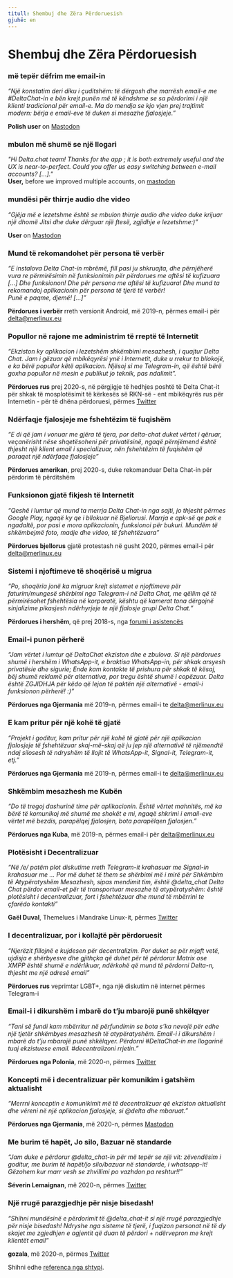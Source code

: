 ```yaml
---
titull: Shembuj dhe Zëra Përdoruesish
gjuhë: en
---
```


# Shembuj dhe Zëra Përdoruesish

### më tepër dëfrim me email-in

_“Një konstatim deri diku i çuditshëm: të dërgosh dhe marrësh email-e me #DeltaChat-in e bën krejt punën më të këndshme se sa përdorimi i një klienti tradicional për email-e. Ma do mendja se kjo vjen prej trajtimit modern: bërja e email-eve të duken si mesazhe fjalosjeje.”_

**Polish user** on [Mastodon](https://101010.pl/@michal/107107322703871076)

### mbulon më shumë se një llogari

_"Hi Delta.chat team! Thanks for the app ; it is both extremely useful and the UX is near-to-perfect. Could you offer us easy switching between e-mail accounts? [...]."_  
**User,** before we improved multiple accounts, on [mastodon](https://oc.todon.fr/@borispaing/106607795144753681)

### mundësi për thirrje audio dhe video

_“Gjëja më e lezetshme është se mbulon thirrje audio dhe video duke krijuar një dhomë Jitsi dhe duke dërguar një ftesë, zgjidhje e lezetshme:)”_

**User** on [Mastodon](https://masto.1146.nohost.me/@lps/106303722917783273)

### Mund të rekomandohet për persona të verbër

_“E instalova Delta Chat-in mbrëmë, fill pasi ju shkruajta, dhe përnjëherë
vura re përmirësimin në funksionimin për përdorues me aftësi të kufizuara […]
Dhe funksionon! Dhe për persona me aftësi të kufizuara! Dhe mund ta rekomandoj
aplikacionin për persona të tjerë të verbër!            
Punë e paqme, djemë! […]”_

**Përdorues i verbër** rreth versionit Android, më 2019-n, përmes email-i për delta@merlinux.eu

### Popullor në rajone me administrim të rreptë të Internetit

_“Ekziston ky aplikacion i lezetshëm shkëmbimi mesazhesh, i quajtur Delta Chat. Jam i gëzuar që mbikëqyrësi ynë i Internetit, duke u rrekur ta bllokojë,  e ka bërë popullor këtë aplikacion. Njësoj si me Telegram-in, që është bërë goxha popullor në mesin e publikut jo teknik, pas ndalimit”._ 

**Përdorues rus** prej 2020-s, në përgjigje të hedhjes poshtë të Delta Chat-it për shkak të mosplotësimit të kërkesës së RKN-së - ent mbikëqyrës rus për Internetin - për të dhëna përdoruesi, përmes [Twitter](https://twitter.com/Alex0s/status/1256841124427313153)

### Ndërfaqje fjalosjeje me fshehtëzim të fuqishëm

_“E di që jam i vonuar me gjëra të tjera, por delta-chat duket vërtet i qëruar, veçanërisht nëse shqetësoheni për privatësinë, ngaqë përnjëmend është thjesht një klient email i specializuar, nën fshehtëzim të fuqishëm që paraqet një ndërfaqe fjalosjeje”_

**Përdorues amerikan**, prej 2020-s, duke rekomanduar Delta Chat-in për përdorim të përditshëm

### Funksionon gjatë fikjesh të Internetit

_“Qeshë i lumtur që mund ta merrja Delta Chat-in nga sajti, jo thjesht përmes Google Play, ngaqë ky qe i bllokuar në Bjellorusi. Marrja e apk-së qe pak e ngadaltë, por pasi e mora aplikacionin, funksionoi për bukuri. Mundëm të shkëmbejmë foto, madje dhe video, të fshehtëzuara”_ 

**Përdorues bjellorus** gjatë protestash në gusht 2020, përmes email-i për delta@merlinux.eu

### Sistemi i njoftimeve të shoqërisë u migrua

_“Po, shoqëria jonë ka migruar krejt sistemet
e njoftimeve për faturim/mungesë shërbimi
nga Telegram-i në Delta Chat, me qëllim që
të përmirësohet fshehtësia në korporatë,
kështu që kamerat tona dërgojnë sinjalizime
pikasjesh ndërhyrjeje te një fjalosje grupi Delta Chat.”_

**Përdorues i hershëm**, që prej 2018-s, nga [forumi i asistencës](https://support.delta.chat/t/clear-chat-function/163/8)


### Email-i punon përherë

_“Jam vërtet i lumtur që DeltaChat ekziston dhe e zbulova.
Si një përdorues shumë i hershëm i WhatsApp-it, e braktisa
WhatsApp-in, për shkak arsyesh privatësie dhe sigurie;
Ende kam kontakte të prishura për shkak të kësaj, bëj shumë
reklamë për alternativa, por tregu është shumë i copëzuar.
Delta është ZGJIDHJA për këdo që lejon të paktën
një alternativë - email-i funksionon përherë! :)”_

**Përdorues nga Gjermania** më 2019-n, përmes email-i te delta@merlinux.eu


### E kam pritur për një kohë të gjatë

_“Projekt i goditur, kam pritur për një kohë të gjatë
për një aplikacion fjalosjeje të fshehtëzuar skaj-më-skaj
që ju jep një alternativë të njëmendtë ndaj silosesh
të ndryshëm të llojit të WhatsApp-it, Signal-it, Telegram-it, etj.”_

**Përdorues nga Gjermania** më 2019-n, përmes email-i te delta@merlinux.eu


### Shkëmbim mesazhesh me Kubën

_“Do të tregoj dashurinë time për aplikacionin.
Është vërtet mahnitës, më ka bërë të komunikoj më shumë
me shokët e mi, ngaqë shkrimi i email-eve vërtet më
bezdis, parapëlqej fjalosjen, bota parapëlqen fjalosjen.”_

**Përdorues nga Kuba**, më 2019-n, përmes email-i për delta@merlinux.eu


### Plotësisht i Decentralizuar

_“Në /e/ patëm plot diskutime rreth Telegram-it krahasuar
me Signal-in krahasuar me …  Por më duhet të them se shërbimi
më i mirë për Shkëmbim të Atypëratyshëm Mesazhesh, sipas
mendimit tim, është @delta_chat
Delta Chat përdor email-et për të transportuar mesazhe
të atypëratyshëm: është plotësisht i decentralizuar, fort
i fshehtëzuar dhe mund të mbërrini te çfarëdo kontakti”_

**Gaël Duval**, Themelues i Mandrake Linux-it, përmes [Twitter](https://twitter.com/gael_duval/status/1122906779002777600)

### I decentralizuar, por i kollajtë për përdoruesit

_“Njerëzit fillojnë e kujdesen për decentralizim. Por duket se për mjaft vetë, ujdisja e shërbyesve dhe gjithçka që duhet për të përdorur Matrix ose XMPP është shumë e ndërlikuar, ndërkohë që mund të përdorni Delta-n, thjesht me një adresë email”_

**Përdorues rus** veprimtar LGBT+, nga një diskutim në internet përmes Telegram-i

### Email-i i dikurshëm i mbarë do t’ju mbarojë punë shkëlqyer

_“Tani së fundi kam mbërritur në përfundimin
se bota s’ka nevojë për edhe një tjetër shkëmbyes mesazhesh të atypëratyshëm.
Email-i i dikurshëm i mbarë do t’ju mbarojë punë shkëlqyer.
Përdorni #DeltaChat-in me llogarinë tuaj ekzistuese email. #decentralizoni rrjetin.”_

**Përdorues nga Polonia**, më 2020-n, përmes [Twitter](https://twitter.com/MichalNarecki/status/1280820973902745600)


### Koncepti më i decentralizuar për komunikim i gatshëm aktualisht

_“Merrni konceptin e komunikimit më të  decentralizuar që ekziston
aktualisht dhe vëreni në një aplikacion fjalosjeje, si @delta dhe mbaruat.”_

**Përdorues nga Gjermania**, më 2020-n, përmes [Mastodon](https://mastodon.bayern/@binaryflo85/103273050438673883)


### Me burim të hapët, Jo silo, Bazuar në standarde

_“Jam duke e përdorur @delta_chat-in për më tepër se një vit:
zëvendësim i goditur, me burim të hapët/jo silo/bazuar në standarde, i whatsapp-it!
Gëzohem kur marr vesh se zhvillimi po vazhdon pa reshtur!!”_

**Séverin Lemaignan**, më 2020-n, përmes [Twitter](https://twitter.com/skadge/status/1276515066393878529)


### Një rrugë parazgjedhje për nisje bisedash!

_“Shihni mundësinë e përdorimit të @delta_chat-it
si një rrugë parazgjedhje për nisje bisedash!
Ndryshe nga sisteme të tjerë, i fuqizon personat
në të dy skajet me zgjedhjen e agjentit që duan
të përdori + ndërvepron me krejt klientët email”_

**gozala**, më 2020-n, përmes [Twitter](https://twitter.com/gozala/status/1281346020664729600)


Shihni edhe [referenca nga shtypi](references).
